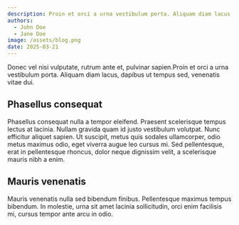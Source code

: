 ```yaml
---
description: Proin et orci a urna vestibulum porta. Aliquam diam lacus, dapibus ut tempus sed, venenatis vitae dui. Phasellus consequat nulla a tempor eleifend.
authors:
  - John Doe
  - Jane Doe
image: /assets/blog.png
date: 2025-03-21
---
```


Donec vel nisi vulputate, rutrum ante et, pulvinar sapien.Proin et orci a urna vestibulum porta. Aliquam diam lacus, dapibus ut tempus sed, venenatis vitae dui. 

## Phasellus consequat

Phasellus consequat nulla a tempor eleifend. Praesent scelerisque tempus lectus at lacinia. Nullam gravida quam id justo vestibulum volutpat. Nunc efficitur aliquet sapien. Ut suscipit, metus quis sodales ullamcorper, odio metus maximus odio, eget viverra augue leo cursus mi. Sed pellentesque, erat in pellentesque rhoncus, dolor neque dignissim velit, a scelerisque mauris nibh a enim.

## Mauris venenatis

Mauris venenatis nulla sed bibendum finibus. Pellentesque maximus tempus bibendum. In molestie, urna sit amet lacinia sollicitudin, orci enim facilisis mi, cursus tempor ante arcu in odio.
